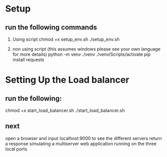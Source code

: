 # Setup 

## run the following commands 

1) Using script 
chmod +x setup_env.sh
./setup_env.sh

2) non using script (this assumes windows please see your own language for more details)
python -m venv ./venv
./venv/Scripts/activate 
pip install requests

# Setting Up the Load balancer 
## run the following: 
chmod +x start_load_balancer.sh
./start_load_balancer.sh

## next
open a browser and input localhost:9000 to see the different servers return a response simulating a multiserver web application running on the three local ports 

